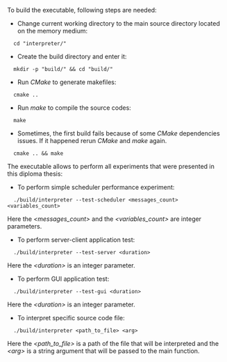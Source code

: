 
To build the executable, following steps are needed:

* Change current working directory to the main source directory located on the memory medium:
```
  cd "interpreter/"
```

* Create the build directory and enter it:
```
  mkdir -p "build/" && cd "build/"
```

* Run *CMake* to generate makefiles:
```
  cmake ..
```

* Run *make* to compile the source codes:
```
  make
```

* Sometimes, the first build fails because of some *CMake* dependencies issues.
If it happened rerun *CMake* and *make* again.
```
  cmake .. && make
```

The executable allows to perform all experiments that were presented in this diploma thesis:

* To perform simple scheduler performance experiment:
```
  ./build/interpreter --test-scheduler <messages_count> <variables_count>
```
Here the *<messages_count\>* and the *<variables_count\>* are integer parameters.

* To perform server-client application test:
```
  ./build/interpreter --test-server <duration>
```
Here the *<duration\>* is an integer parameter.

* To perform GUI application test:
```
  ./build/interpreter --test-gui <duration>
```
Here the *<duration\>* is an integer parameter.

* To interpret specific source code file:
```
  ./build/interpreter <path_to_file> <arg>
```
Here the *<path_to_file\>* is a path of the file that will be interpreted and
the *<arg\>* is a string argument that will be passed to the main function.
